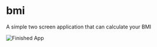 # bmi

A simple two screen application that can calculate your BMI

![Finished App](https://github.com/londonappbrewery/Images/blob/master/bmi-calc-demo.gif)




